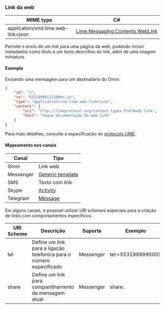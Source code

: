### Link da web
| MIME type                | C#                                  |
|--------------------------|-------------------------------------|
| application/vnd.lime.web-link+json               | [Lime.Messaging.Contents.WebLink](https://github.com/takenet/lime-csharp/blob/master/src/Lime.Messaging/Contents/WebLink.cs) |

Permite o envio de um link para uma página da web, podendo incluir metadados como título e um texto descritivo do link, além de uma imagem miniatura.

#### Exemplo

Enviando uma mensagem para um destinatário do Omni:

```json
{
    "id": "1",
    "to": "553199991111@0mn.io",
    "type": "application/vnd.lime.web-link+json",
    "content": { 
        "uri": "http://limeprotocol.org/content-types.html#web-link",
        "text": "Segue documentação do web-link"
    }
}
```

Para mais detalhes, consulte a especificação do [protocolo LIME](http://limeprotocol.org/content-types.html#web-link).

#### Mapeamento nos canais

| Canal              | Tipo                    | 
|--------------------|-------------------------|
| Omni               | Link web                |
| Messenger          | [Generic template](https://developers.facebook.com/docs/messenger-platform/send-api-reference/generic-template)|
| SMS                | Texto com link          |
| Skype              | [Activity](https://docs.botframework.com/en-us/skype/chat/#sending-messages-1)|
| Telegram           | [Message](https://core.telegram.org/bots/api#message)|

Em alguns canais, é possível utilizar *URI schemes* especiais para a criação de links com comportamentos específicos. 

| URI Scheme | Descrição                                                           | Suporte   | Exemplo            |
|------------|---------------------------------------------------------------------|-----------|--------------------|
| tel        | Define um link para a ligação telefonica para o número especificado | Messenger | tel:+5531999990000 |
| share      | Define um link para compartilhamento da mensagem atual              | Messenger | share:             |

